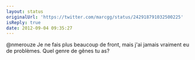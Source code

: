 ```yaml
---
layout: status
originalUrl: 'https://twitter.com/marcgg/status/242918791032500225'
isReply: true
date: 2012-09-04 09:35:27
---
```


@nmerouze Je ne fais plus beaucoup de front, mais j'ai jamais vraiment eu de problèmes. Quel genre de gênes tu as?
